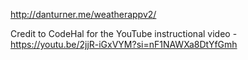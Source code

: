 http://danturner.me/weatherappv2/

Credit to CodeHal for the YouTube instructional video - https://youtu.be/2jjR-iGxVYM?si=nF1NAWXa8DtYfGmh
